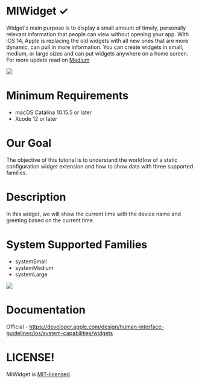 # MIWidget ✓

Widget's main purpose is to display a small amount of timely, personally relevant information that people can view without opening your app. With iOS 14, Apple is replacing the old widgets with all new ones that are more dynamic, can pull in more information. You can create widgets in small, medium, or large sizes and can put widgets anywhere on a home screen. For more update read on [Medium](https://medium.com/mindful-engineering/introducing-ios-14-widget-extension-1abaa198d183)

<img src="/Images/Screenshot 1.png">

# Minimum Requirements

- macOS Catalina 10.15.5 or later
- Xcode 12 or later

# Our Goal

The objective of this tutorial is to understand the workflow of a static configuration widget extension and how to show data with three supported families.

# Description 

In this widget, we will show the current time with the device name and greeting based on the current time.

# System Supported Families

- systemSmall 
- systemMedium
- systemLarge

<img src="/Images/Screenshot 2.png">

# Documentation 

Official - https://developer.apple.com/design/human-interface-guidelines/ios/system-capabilities/widgets

# LICENSE!
MIWidget is <a href="/LICENSE">MIT-licensed</a>.
